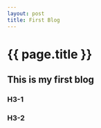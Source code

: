 ```yaml
---
layout: post
title: First Blog
---
```


# {{ page.title }}

## This is my first blog

### H3-1

### H3-2 
